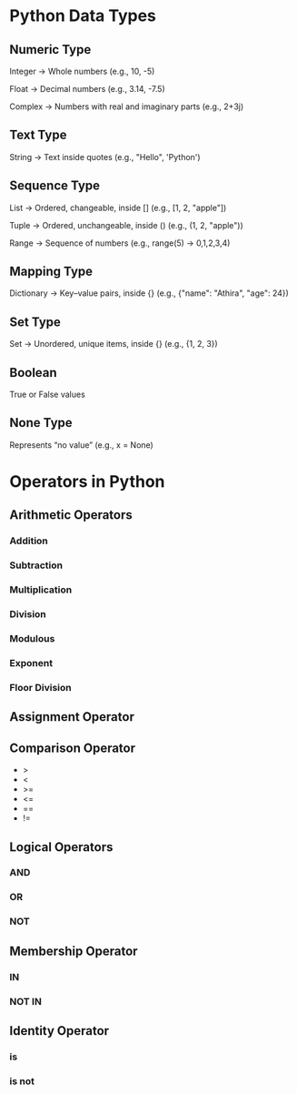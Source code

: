 # Python Data Types

## Numeric Type

Integer → Whole numbers (e.g., 10, -5)

Float → Decimal numbers (e.g., 3.14, -7.5)

Complex → Numbers with real and imaginary parts (e.g., 2+3j)

## Text Type

String → Text inside quotes (e.g., "Hello", 'Python')

## Sequence Type

List → Ordered, changeable, inside [] (e.g., [1, 2, "apple"])

Tuple → Ordered, unchangeable, inside () (e.g., (1, 2, "apple"))

Range → Sequence of numbers (e.g., range(5) → 0,1,2,3,4)

## Mapping Type

Dictionary → Key–value pairs, inside {} (e.g., {"name": "Athira", "age": 24})

## Set Type

Set → Unordered, unique items, inside {} (e.g., {1, 2, 3})

## Boolean

True or False values

## None Type

Represents “no value” (e.g., x = None)

# Operators in Python

## Arithmetic Operators
### Addition
### Subtraction
### Multiplication
### Division
### Modulous
### Exponent
### Floor Division

## Assignment Operator

## Comparison Operator
- \>
- <
- \>=
- <=
- ==
- !=

## Logical Operators

### AND
### OR
### NOT


## Membership Operator
### IN
### NOT IN

## Identity Operator
### is
### is not
